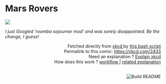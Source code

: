 # <b>Mars Rovers</b>

[![](https://imgs.xkcd.com/comics/mars_rovers.png)](https://xkcd.com/2433)

<i>I just Googled &#39;roomba sojourner mod&#39; and was sorely disappointed. Be the change, I guess!</i>

<div align="right">
  Fetched directly from
  <a href="https://xkcd.com">
    xkcd
  </a>
  by
  <a href="https://github.com/Vanille-N/Vanille-N/blob/master/fetch">
    this bash script
  </a>
</div>
<div align="right">
  Permalink to this comic:
  <a href="https://xkcd.com/2433">
    https://xkcd.com/2433
  </a>
</div>
<div align="right">
  Need an explanation ?
  <a href="https://www.explainxkcd.com/wiki/index.php/2433">
    Explain xkcd
  </a>
</div>
<div align="right">
  How does this work ?
  <a href="https://github.com/Vanille-N/Vanille-N/blob/master/.github/workflows/build.yml">
    workflow
  </a>
  |
  <a href="https://simonwillison.net/2020/Jul/10/self-updating-profile-readme/">
    related explanation
  </a>
</div><br>

<a href="https://github.com/Vanille-N/Vanille-N/actions"><img src="https://github.com/Vanille-N/Vanille-N/workflows/Build%20README/badge.svg" align="right" alt="Build README"></a>
